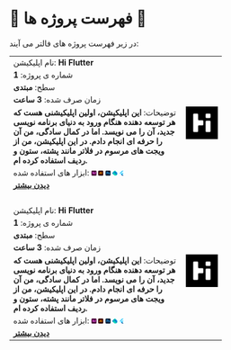 # 📑 <span>**فهرست پروژه ها**</span> 📑

در زیر فهرست پروژه های فالتر می آیند:

<table style="width: 75%">
    <!-- Hi Flutter Application -->
    <tr>
        <td>نام اپلیکیشن: <b>Hi Flutter</b></td>
        <td rowspan="7"><a href="https://github.com/MohammadHoseinAbootalebi/Flutter-Developer/tree/main/English/Hi%20Flutter"><img src="../Assets/Hi Flutter/Logo.png" alt="Hi Flutter" height="100%" width="100%"></a></td>
    </tr>
    <tr>
        <td>شماره ی پروژه: <b>1</b></td>
    </tr>
    <tr>
        <td>سطح: <b>مبتدی</b></td>
    </tr>
    <tr>
        <td>زمان صرف شده: <b>3 ساعت</b></td>
    </tr>
    <tr>
        <td>توضیحات: <b>
        این اپلیکیشن، اولین اپلیکیشنی هست که هر توسعه دهنده هنگام ورود به دنیای برنامه نویسی جدید، آن را می نویسد. اما در کمال سادگی، من آن را حرفه ای انجام دادم. در این اپلیکیشن، من از ویجت های مرسوم در فلاتر مانند پشته، ستون و ردیف استفاده کرده ام.</b></td>
    </tr>
    <tr>
        <td>ابزار های استفاده شده: <img src="../Assets/Softwares Logos/Adobe_XD_Logo.png" alt="Adobe XD Logo" height="3%" width="3%"> <img src="../Assets/Softwares Logos/Adobe_Illustrator_Logo.png" alt="Illustrator" height="3%" width="3%"> <img src="../Assets/Softwares Logos/Adobe_Photoshop_Logo.png" alt="Photoshop" height="3%" width="3%"> <img src="../Assets/Softwares Logos/Dart_Logo.png" alt="Dart Logo" height="3%" width="3%"> <img src="../Assets/Softwares Logos/Flutter_Logo.png" alt="Flutter Logo" height="3%" width="3%"></td>
    </tr>
    <tr>
        <td><a href="https://github.com/MohammadHoseinAbootalebi/Flutter-Developer/tree/main/English/Hi%20Flutter"><b>دیدن بیشتر</b></a></td>
    </tr>
    <td></br></td>
    <!-- Next Application, the setups should change -->
    <tr>
        <td>نام اپلیکیشن: <b>Hi Flutter</b></td>
        <td rowspan="7"><a href="https://github.com/MohammadHoseinAbootalebi/Flutter-Developer/tree/main/English/Hi%20Flutter"><img src="../Assets/Hi Flutter/Logo.png" alt="Hi Flutter" height="100%" width="100%"></a></td>
    </tr>
    <tr>
        <td>شماره ی پروژه: <b>1</b></td>
    </tr>
    <tr>
        <td>سطح: <b>مبتدی</b></td>
    </tr>
    <tr>
        <td>زمان صرف شده: <b>3 ساعت</b></td>
    </tr>
    <tr>
        <td>توضیحات: <b>
        این اپلیکیشن، اولین اپلیکیشنی هست که هر توسعه دهنده هنگام ورود به دنیای برنامه نویسی جدید، آن را می نویسد. اما در کمال سادگی، من آن را حرفه ای انجام دادم. در این اپلیکیشن، من از ویجت های مرسوم در فلاتر مانند پشته، ستون و ردیف استفاده کرده ام.</b></td>
    </tr>
    <tr>
        <td>ابزار های استفاده شده: <img src="../Assets/Softwares Logos/Adobe_XD_Logo.png" alt="Adobe XD Logo" height="3%" width="3%"> <img src="../Assets/Softwares Logos/Adobe_Illustrator_Logo.png" alt="Illustrator" height="3%" width="3%"> <img src="../Assets/Softwares Logos/Adobe_Photoshop_Logo.png" alt="Photoshop" height="3%" width="3%"> <img src="../Assets/Softwares Logos/Dart_Logo.png" alt="Dart Logo" height="3%" width="3%"> <img src="../Assets/Softwares Logos/Flutter_Logo.png" alt="Flutter Logo" height="3%" width="3%"></td>
    </tr>
    <tr>
        <td><a href="https://github.com/MohammadHoseinAbootalebi/Flutter-Developer/tree/main/English/Hi%20Flutter"><b>دیدن بیشتر</b></a></td>
    </tr>
</table>